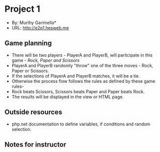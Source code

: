 # Project 1
+ By: Murthy Garimella*
+ URL: <http://e2p1.hesweb.me>

## Game planning
+ There will be two players - PlayerA and PlayerB, will paritcipate in this game - *Rock, Paper and Scissors*
+ PlayerA and PlayerB randomly "throw" one of the three moves - Rock, Paper or Scissors.
+ If the selections of PlayerA and PlayerB matches, it will be a tie.
+ Otherwise the process flow follows the rules as defined by these game rules-
+ Rock beats Scissors, Scissors beats Paper and Paper beats Rock.
+ The results will be displayed in the view or HTML page.
## Outside resources
+ php.net documentation to define variables, if conditions and random selection.
## Notes for instructor